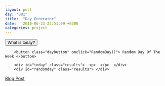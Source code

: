 ```yaml
---
layout: post
day: "001"
title:  "Day Generator"
date:   2016-06-23 23:51:09 +0300
categories: project
---
```


<div class="day">
		<button  class="daybutton" onclick="CurrentDay()">  What is today? </button>

		<button class="daybutton" onclick="RandomDay()"> Random Day Of The Week </button>

		<div id="today" class="results">  <p>  </p>  </div>
		<div id="randomday" class="results"> </div>

</div>

<div class="blogpost">
		<a href="/blogs/project2.html"> Blog Post </a>
</div>
